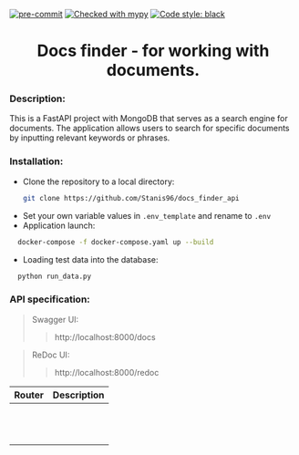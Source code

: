 [![pre-commit](https://img.shields.io/badge/pre--commit-enabled-brightgreen?logo=pre-commit)](https://github.com/pre-commit/pre-commit)
[![Checked with mypy](http://www.mypy-lang.org/static/mypy_badge.svg)](http://mypy-lang.org/)
[![Code style: black](https://img.shields.io/badge/code%20style-black-000000.svg)](https://github.com/psf/black)
<h1 align="center">Docs finder - for working with documents.</h1>

### Description:
This is a FastAPI project with MongoDB that serves as a search engine for documents.
The application allows users to search for specific documents
by inputting relevant keywords or phrases.

### Installation:
* Clone the repository to a local directory:
  ```sh
  git clone https://github.com/Stanis96/docs_finder_api
  ```
* Set your own variable values in ```.env_template``` and rename to ```.env```
* Application launch:
```sh
  docker-compose -f docker-compose.yaml up --build
  ```
* Loading test data into the database:
```sh
  python run_data.py
  ```

### API specification:
>Swagger UI:
> >http://localhost:8000/docs

>ReDoc UI:
> >http://localhost:8000/redoc
>
| Router | Description |
|:-------|:------------|
|        |             |
|        |             |
|        |             |
|        |             |
|        |             |
|        |             |
|        |             |
|        |             |
|        |             |
|        |             |
|        |             |
|        |             |
